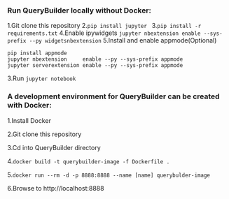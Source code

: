 ### Run QueryBuilder locally without Docker:
1.Git clone this repository
2.```pip install jupyter ```
3.```pip install -r requirements.txt```
4.Enable ipywidgets ```jupyter nbextension enable --sys-prefix --py widgetsnbextension```
5.Install and enable appmode(Optional)
```
pip install appmode
jupyter nbextension     enable --py --sys-prefix appmode
jupyter serverextension enable --py --sys-prefix appmode
```
3.Run ```jupyter notebook```

### A development environment for QueryBuilder can be created with Docker:

1.Install Docker

2.Git clone this repository

3.Cd into QueryBuilder directory

4.```docker build -t querybuilder-image -f Dockerfile . ```

5.```docker run --rm -d -p 8888:8888 --name [name] querybulder-image```

6.Browse to http://localhost:8888
